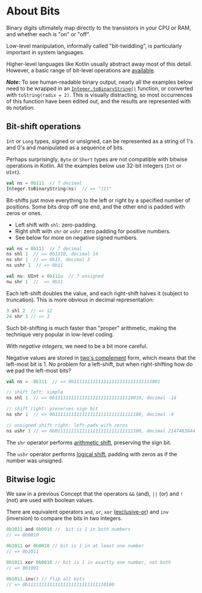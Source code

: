 # About Bits

Binary digits ultimately map directly to the transistors in your CPU or RAM, and whether each is "on" or "off".

Low-level manipulation, informally called "bit-twiddling", is particularly important in system languages.

Higher-level languages like Kotlin usually abstract away most of this detail.
However, a basic range of bit-level operations are [available][bitwise].

***Note:*** To see human-readable binary output, nearly all the examples below need to be wrapped in an [`Integer.toBinaryString()`][binstring] function, or converted with `toString(radix = 2)`.
This is visually distracting, so most occurrences of this function have been edited out, and the results are represented with `0b` notation.

## Bit-shift operations

`Int` or `Long` types, signed or unsigned, can be represented as a string of 1's and 0's and manipulated as a sequence of bits.

Perhaps surprisingly, `Byte` or `Short` types are not compatible with bitwise operations in Kotlin.
All the examples below use 32-bit integers (`Int` or `UInt`).

```kotlin
val ns = 0b111  // 7 decimal
Integer.toBinaryString(ns)  // => "111"
```

Bit-shifts just move everything to the left or right by a specified number of positions.
Some bits drop off one end, and the other end is padded with zeros or ones.

- Left shift with `shl`: zero-padding.
- Right shift with `shr` or `ushr`: zero padding for positive numbers.
- See below for more on negative signed numbers.

```kotlin
val ns = 0b111  // 7 decimal
ns shl 1  // => 0b1110, decimal 14
ns shr 1  // => 0b11, decimal 3
ns ushr 1  // => 0b11

val nu: UInt = 0b111u  // 7 unsigned
nu shr 1  //  => 0b11
```

Each left-shift doubles the value, and each right-shift halves it (subject to truncation).
This is more obvious in decimal representation:

```kotlin
3 shl 2  // => 12
24 shr 3 // => 3
```

Such bit-shifting is much faster than "proper" arithmetic, making the technique very popular in low-level coding.

With _negative integers_, we need to be a bit more careful.

Negative values are stored in [two's complement][2complement] form, which means that the left-most bit is 1.
No problem for a left-shift, but when right-shifting how do we pad the left-most bits?

```kotlin
val ns = -0b111  // => 0b11111111111111111111111111111001

// shift left: simple
ns shl 1  // => 0b11111111111111111111111111110010, decimal -14

// shift right: preserves sign bit
ns shr 1  // => 0b11111111111111111111111111111100, decimal -4

// unsigned shift right: left-pads with zeros
ns ushr 1 // => 0b01111111111111111111111111111100, decimal 2147483644
```

The `shr` operator performs [arithmetic shift][arithmetic], preserving the sign bit.

The `ushr` operator performs [logical shift][logical], padding with zeros as if the number was unsigned.

## Bitwise logic

We saw in a previous Concept that the operators `&&` (and), `||` (or) and `!` (not) are used with boolean values.

There are equivalent operators `and`, `or`, `xor` ([exclusive-or][xor]) and `inv` (inversion) to compare the bits in two integers.

```kotlin
0b1011 and 0b0010 //  bit is 1 in both numbers
// => 0b0010

0b1011 or 0b0010 // bit is 1 in at least one number
// => 0b1011

0b1011 xor 0b0010 // bit is 1 in exactly one number, not both
// => 0b1001

0b1011.inv() // flip all bits
// => 0b11111111111111111111111111110100
```


[bitwise]: https://kotlinlang.org/docs/numbers.html#bitwise-operations
[xor]: https://en.wikipedia.org/wiki/Exclusive_or
[2complement]: https://en.wikipedia.org/wiki/Two%27s_complement
[arithmetic]: https://en.wikipedia.org/wiki/Arithmetic_shift
[logical]: https://en.wikipedia.org/wiki/Logical_shift
[binstring]: https://www.baeldung.com/kotlin/int-binary-representation
